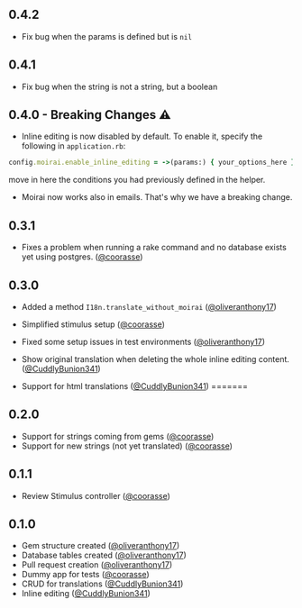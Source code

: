 ## 0.4.2

* Fix bug when the params is defined but is `nil`

## 0.4.1

* Fix bug when the string is not a string, but a boolean

## 0.4.0 - Breaking Changes ⚠️

* Inline editing is now disabled by default. To enable it, specify the following in `application.rb`:

```ruby
config.moirai.enable_inline_editing = ->(params:) { your_options_here }
```

move in here the conditions you had previously defined in the helper.

* Moirai now works also in emails. That's why we have a breaking change.

## 0.3.1

* Fixes a problem when running a rake command and no database exists yet using postgres. ([@coorasse][])

## 0.3.0

* Added a method `I18n.translate_without_moirai` ([@oliveranthony17][])
* Simplified stimulus setup ([@coorasse][])
* Fixed some setup issues in test environments ([@oliveranthony17][])
* Show original translation when deleting the whole inline editing content. ([@CuddlyBunion341][])

* Support for html translations ([@CuddlyBunion341][])
=======
## 0.2.0

* Support for strings coming from gems ([@coorasse][])
* Support for new strings (not yet translated) ([@coorasse][])

## 0.1.1

* Review Stimulus controller ([@coorasse][])

## 0.1.0 

* Gem structure created ([@oliveranthony17][])
* Database tables created ([@oliveranthony17][])
* Pull request creation ([@oliveranthony17][])
* Dummy app for tests ([@coorasse][])
* CRUD for translations ([@CuddlyBunion341][])
* Inline editing ([@CuddlyBunion341][])

[@coorasse]: https://github.com/coorasse

[@oliveranthony17]: https://github.com/oliveranthony17

[@CuddlyBunion341]: https://github.com/CuddlyBunion341
